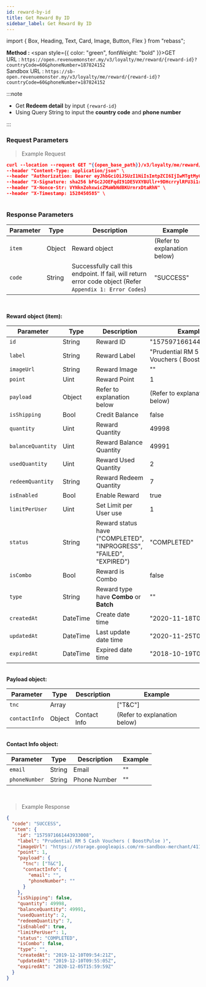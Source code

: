 ```yaml
---
id: reward-by-id
title: Get Reward By ID
sidebar_label: Get Reward By ID
---
```


import { Box, Heading, Text, Card, Image, Button, Flex } from "rebass";

**Method :** <span style={{ color: "green", fontWeight: "bold" }}>GET</span><br/>
URL : `https://open.revenuemonster.my/v3/loyalty/me/reward/{reward-id}?countryCode=60&phoneNumber=187824152`<br/>
Sandbox URL : `https://sb-open.revenuemonster.my/v3/loyalty/me/reward/{reward-id}?countryCode=60&phoneNumber=187824152`

:::note

- Get **Redeem detail** by input `{reward-id}`
- Using Query String to input the **country code** and **phone number**

:::

### Request Parameters

> Example Request

```json
curl --location --request GET "{{open_base_path}}/v3/loyalty/me/reward/1575971661443933008?countryCode=60&phoneNumber=187824152" \
--header "Content-Type: application/json" \
--header "Authorization: Bearer eyJhbGciOiJSUzI1NiIsImtpZCI6IjIwMTgtMy0xOCIsInR5cCI6IkpXVCJ9.eyJhdWQiOlsiYXBpX2NsaWVudEBFaGNLQzA5QmRYUm9RMnhwWlc1MEVQZUEyYXJ4dk1PSUZnIl0sImV4cCI6MTU5MzU4MDY0NSwiaWF0IjoxNTkwOTg4NjQ1LCJpc3MiOiJodHRwczovL29hdXRoLnJldmVudWVtb25zdGVyLm15IiwianRpIjoiRWh3S0VFOUJkWFJvUVdOalpYTnpWRzlyWlc0UXMtNnI5LVgzbElvVyIsIm5iZiI6MTU5MDk4ODY0NSwic3ViIjoiRWhRS0NFMWxjbU5vWVc1MEVMUF9wNlNKNnFQN0ZSSVFDZ1JWYzJWeUVPaXZfb1dKNnFQN0ZRIn0.RKtXykw3y0ov3mKKa_K2h5FZB2jXtqf3gNRwwnzzA4xTMdY09mEHlFupMeUmchFW2XHYK254LdMYbF4ZhjxK9K51UUdQBYH-zZpo0WWtPSZqrPGtT-c4z_sEO73EDVcek3rDwyWiXvjSKDpsZM7NOdKRm5tvT3qNK-7C7WMUjSXDcBzbTFhwfOAOO1n-wMR9H_w0DuIE-yMjEZkOdt7GUIBC8F5izATlZH0FRTx4VAwQWY4gjjQ9-3PbUbHx-NKiFXwCOAsxu-79PiF0HDEHb6ZOCGywNmKuanEXqLonli0caZiUZfrdT53y3Xnd3W2SEr6s7ZQxWnQO5PeOU7BQYA" \
--header "X-Signature: sha256 bFGc2JOEFqdI91DE5VXYBUllr+9DHcrrylRFU3i1r72aPmJreljn0dU+nwPSwTH/dTQUiZ9C2aQSF8AuT959EW4WEyEZ6VWgt9gCyZaU/bcOQ/ZIhKc06+uwzivVhAzpbUtG5tm5/sBp4ig6Sk7L6SE0Ecu6Tm0FhYl0qdgZvrTh4EEpLs3kHIuYL9QXKJILfKlu4gTX1Exrt7nNyEr8ndeUMaKYrj3FckMbRtmCwc829SsVp6FAgvoDPnguUJ+VjLF1e9NXhar2JwYjuqMkwsmUWRDbittqCgCCfaPF8anarlLsoXbdYEa7bp9BYp2U/Dw3Xd2MlamEZSR8H+Dosw==" \
--header "X-Nonce-Str: VYNknZohxwicZMaWbNdBKUrnrxDtaRhN" \
--header "X-Timestamp: 1528450585" \



```

### Response Parameters

| Parameter | Type   | Description                                                                                               | Example                      |
| --------- | ------ | --------------------------------------------------------------------------------------------------------- | ---------------------------- |
| `item`    | Object | Reward object                                                                                             | (Refer to explanation below) |
| `code`    | String | Successfully call this endpoint. If fail, will return error code object (Refer `Appendix 1: Error Codes`) | "SUCCESS"                    |

<br />

<strong>Reward object (item):</strong>

| Parameter         | Type     | Description                                                         | Example                                        |
| ----------------- | -------- | ------------------------------------------------------------------- | ---------------------------------------------- |
| `id`              | String   | Reward ID                                                           | "1575971661443933008"                          |
| `label`           | String   | Reward Label                                                        | "Prudential RM 5 Cash Vouchers ( BoostPulse )" |
| `imageUrl`        | String   | Reward Image                                                        | ""                                             |
| `point`           | Uint     | Reward Point                                                        | 1                                              |
| `payload`         | Object   | Refer to explanation below                                          | (Refer to explanation below)                   |
| `isShipping`      | Bool     | Credit Balance                                                      | false                                          |
| `quantity`        | Uint     | Reward Quantity                                                     | 49998                                          |
| `balanceQuantity` | Uint     | Reward Balance Quantity                                             | 49991                                          |
| `usedQuantity`    | Uint     | Reward Used Quantity                                                | 2                                              |
| `redeemQuantity`  | String   | Reward Redeem Quantity                                              | 7                                              |
| `isEnabled`       | Bool     | Enable Reward                                                       | true                                           |
| `limitPerUser`    | Uint     | Set Limit per User use                                              | 1                                              |
| `status`          | String   | Reward status have ("COMPLETED", "INPROGRESS", "FAILED", "EXPIRED") | "COMPLETED"                                    |
| `isCombo`         | Bool     | Reward is Combo                                                     | false                                          |
| `type`            | String   | Reward type have **Combo** or **Batch**                             | ""                                             |
| `createdAt`       | DateTime | Create date time                                                    | "2020-11-18T06:43:19Z"                         |
| `updatedAt`       | DateTime | Last update date time                                               | "2020-11-25T05:58:56Z"                         |
| `expiredAt`       | DateTime | Expired date time                                                   | "2018-10-19T03:39:47Z"                         |

<br />
<strong>Payload object:</strong>

| Parameter     | Type   | Description  | Example                      |
| ------------- | ------ | ------------ | ---------------------------- |
| `tnc`         | Array  |              | ["T&C"]                      |
| `contactInfo` | Object | Contact Info | (Refer to explanation below) |

<br />
<strong>Contact Info object:</strong>

| Parameter     | Type   | Description  | Example |
| ------------- | ------ | ------------ | ------- |
| `email`       | String | Email        | ""      |
| `phoneNumber` | String | Phone Number | ""      |

<br />

> Example Response

```json
{
  "code": "SUCCESS",
  "item": {
    "id": "1575971661443933008",
    "label": "Prudential RM 5 Cash Vouchers ( BoostPulse )",
    "imageUrl": "https://storage.googleapis.com/rm-sandbox-merchant/4118165203679668885/gallery/00c5184b36484d865372c1841f4cc4ce.jpeg",
    "point": 1,
    "payload": {
      "tnc": ["T&C"],
      "contactInfo": {
        "email": "",
        "phoneNumber": ""
      }
    },
    "isShipping": false,
    "quantity": 49998,
    "balanceQuantity": 49991,
    "usedQuantity": 2,
    "redeemQuantity": 7,
    "isEnabled": true,
    "limitPerUser": 1,
    "status": "COMPLETED",
    "isCombo": false,
    "type": "",
    "createdAt": "2019-12-10T09:54:21Z",
    "updatedAt": "2019-12-10T09:55:05Z",
    "expiredAt": "2020-12-05T15:59:59Z"
  }
}
```
